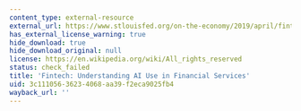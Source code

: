 ```yaml
---
content_type: external-resource
external_url: https://www.stlouisfed.org/on-the-economy/2019/april/fintech-understanding-ai-financial-services
has_external_license_warning: true
hide_download: true
hide_download_original: null
license: https://en.wikipedia.org/wiki/All_rights_reserved
status: check_failed
title: 'Fintech: Understanding AI Use in Financial Services'
uid: 3c111056-3623-4068-aa39-f2eca9025fb4
wayback_url: ''
---
```

